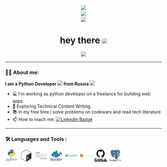 <div id="header" align="center">
  <img src="https://i.giphy.com/media/v1.Y2lkPTc5MGI3NjExbWRpcWRob2FmZ3g3Z3ljMGprdGF6Mzk1dTc1aWk1d3MzYmtzeHFpYSZlcD12MV9pbnRlcm5hbF9naWZfYnlfaWQmY3Q9cw/h5FX6gsphsJpO4Re7O/giphy.gif" width="150"/>
</div>
<div id="badges" align="center">
  <a href="https://www.linkedin.com/in/3392b1262/">
  <img src="https://img.shields.io/badge/LinkedIn-blue?logo=linkedin&logoColor=white">
  </a>
</div>
<div id="github" align="center">
  <img src='https://komarev.com/ghpvc/?username=elValeron'>
  <h1>
    hey there
    <img src="https://media.giphy.com/media/hvRJCLFzcasrR4ia7z/giphy.gif" width="30px"/>
</h1>
</div>
<div align="center">
  <img src="https://i.giphy.com/media/v1.Y2lkPTc5MGI3NjExZnZ1cWplZzN1ZW5zcWl6cDJuM3Btd3d5bHlpd3IxcHNuNTdudGJweCZlcD12MV9pbnRlcm5hbF9naWZfYnlfaWQmY3Q9Zw/dWesBcTLavkZuG35MI/giphy.gif" width=50%/>
</div>

---

### 👨‍💻 About me:
<b>I am a Python Developer <img src="https://i.giphy.com/media/v1.Y2lkPTc5MGI3NjExdjFmNXAycHZyZThjZWpqaG80endveDF3OXpzb2VmNWRpa2hxYzF4YyZlcD12MV9pbnRlcm5hbF9naWZfYnlfaWQmY3Q9cw/UtEd87cLAH789bR5sk/giphy.gif" width="30px"> from Russia <img src="https://i.giphy.com/media/v1.Y2lkPTc5MGI3NjExN2VkaTVydGtxZGF2OHpxaHV3Ynpod3NlcW9hdzVubW9iMjkycGw1dSZlcD12MV9pbnRlcm5hbF9naWZfYnlfaWQmY3Q9cw/j0rFAivZ51ce4/giphy.gif" width="30">
</b>

- 💻 I'm working as python developer on a freelance for building web apps.
- 🌱 Exploring Technical Content Writing.
- 📚 In my free time I solve problems on codewars and read tech literature
- 📫 How to reach me: [![Linkedin Badge](https://img.shields.io/badge/linkedIn-blue?style=flat&logo=Linkedin&logoColor=white)](https://www.linkedin.com/in/3392b1262/)

---
### 🛠️ Languages and Tools :

<div>
  <img src="https://github.com/devicons/devicon/blob/master/icons/python/python-original-wordmark.svg" title="Python" alt="Python" width="40" height="40"/>&nbsp;
  <img src="https://github.com/devicons/devicon/blob/master/icons/bash/bash-original.svg" title="bash" alt="bash" width="40" height="40"/>&nbsp;
  <img src="https://github.com/devicons/devicon/blob/master/icons/djangorest/djangorest-original.svg" title="DRF" alt="DRF" width="40" height="40"/>&nbsp;
  <img src="https://github.com/devicons/devicon/blob/master/icons/docker/docker-original-wordmark.svg" title="Docker" alt="Docker" width="40" height="40"/>&nbsp;
  <img src="https://github.com/devicons/devicon/blob/master/icons/fastapi/fastapi-original-wordmark.svg" title="FastAPI" alt="FastAPI" width="40" height="40"/>&nbsp;
  <img src="https://github.com/devicons/devicon/blob/master/icons/postman/postman-original-wordmark.svg" title="Postman" alt="Postman" width="40" height="40"/>&nbsp;
  <img src="https://github.com/devicons/devicon/blob/master/icons/github/github-original-wordmark.svg" title="GitHub" alt="GitHub" width="40" height="40"/>&nbsp;
  <img src="https://github.com/devicons/devicon/blob/master/icons/postgresql/postgresql-original-wordmark.svg" title="PostgreSQL" alt="PostgreSQL" width="40" height="40"/>&nbsp;
</div>

